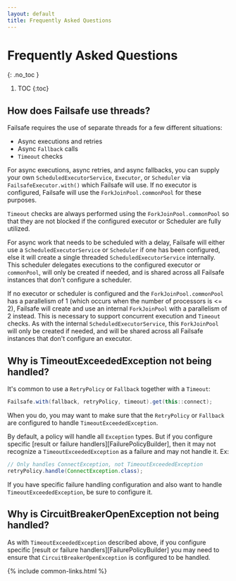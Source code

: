 ```yaml
---
layout: default
title: Frequently Asked Questions
---
```


# Frequently Asked Questions
{: .no_toc }

1. TOC
{:toc}

## How does Failsafe use threads?

Failsafe requires the use of separate threads for a few different situations:

- Async executions and retries
- Async `Fallback` calls
- `Timeout` checks

For async executions, async retries, and async fallbacks, you can supply your own `ScheduledExecutorService`, `Executor`, or `Scheduler` via `FailsafeExecutor.with()` which Failsafe will use. If no executor is configured, Failsafe will use the `ForkJoinPool.commonPool` for these purposes. 

`Timeout` checks are always performed using the `ForkJoinPool.commonPool` so that they are not blocked if the configured executor or Scheduler are fully utilized.

For async work that needs to be scheduled with a delay, Failsafe will either use a `ScheduledExecutorService` or `Scheduler` if one has been configured, else it will create a single threaded `ScheduledExecutorService` internally. This scheduler delegates executions to the configured executor or `commonPool`, will only be created if needed, and is shared across all Failsafe instances that don't configure a scheduler.

If no executor or scheduler is configured and the `ForkJoinPool.commonPool` has a parallelism of 1 (which occurs when the number of processors is <= 2), Failsafe will create and use an internal `ForkJoinPool` with a parallelism of 2 instead. This is necessary to support concurrent execution and `Timeout` checks. As with the internal `ScheduledExecutorService`, this  `ForkJoinPool` will only be created if needed, and will be shared across all Failsafe instances that don't configure an executor.

## Why is TimeoutExceededException not being handled?

It's common to use a `RetryPolicy` or `Fallback` together with a `Timeout`:

```java
Failsafe.with(fallback, retryPolicy, timeout).get(this::connect);
```

When you do, you may want to make sure that the `RetryPolicy` or `Fallback` are configured to handle `TimeoutExceededException`.

By default, a policy will handle all `Exception` types. But if you configure specific [result or failure handlers][FailurePolicyBuilder], then it may not recognize a `TimeoutExceededException` as a failure and may not handle it. Ex:

```java
// Only handles ConnectException, not TimeoutExceededException
retryPolicy.handle(ConnectException.class);
```

If you have specific failure handling configuration and also want to handle `TimeoutExceededException`, be sure to configure it.

## Why is CircuitBreakerOpenException not being handled?

As with `TimeoutExceededException` described above, if you configure specific [result or failure handlers][FailurePolicyBuilder] you may need to ensure that `CircuitBreakerOpenException` is configured to be handled.

{% include common-links.html %}